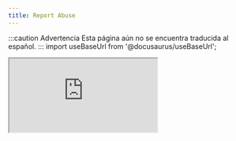 ```yaml
---
title: Report Abuse
---
```


:::caution Advertencia
Esta página aún no se encuentra traducida al español.
:::
import useBaseUrl from '@docusaurus/useBaseUrl'; 

<div className="card">
    <iframe className="support-frame" src="https://www.cotalker.com/function/cotalker-contact/support?lang=en&notitle=1&type=report_abuse" />
</div>


